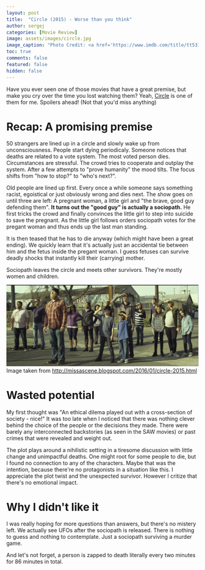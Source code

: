 ```yaml
---
layout: post
title:  "Circle (2015) - Worse than you think"
author: sergej
categories: [Movie Review]
image: assets/images/circle.jpg
image_caption: "Photo Credit: <a href='https://www.imdb.com/title/tt5311514/mediaviewer/rm3216783616' target='_blank'>IMDb</a>"
toc: true
comments: false
featured: false
hidden: false
---
```


Have you ever seen one of those movies that have a great premise, but make you cry over the time you lost watching them?
Yeah, [Circle](https://www.imdb.com/title/tt3118452/) is one of them for me.
Spoilers ahead! (Not that you'd miss anything)

# Recap: A promising premise
50 strangers are lined up in a circle and slowly wake up from unconsciousness.
People start dying periodicaly.
Someone notices that deaths are related to a vote system.
The most voted person dies.
Circumstances are stressful.
The crowd tries to cooperate and outplay the system.
After a few attempts to "prove humanity" the mood tilts. 
The focus shifts from "how to stop?" to "who's next?".

Old people are lined up first.
Every once a while someone says something racist, egoistical or just obviously wrong and dies next.
The show goes on until three are left:
A pregnant woman, a little girl and "the brave, good guy defending them".
**It turns out the "good guy" is actually a sociopath.**
He first tricks the crowd and finally convinces the little girl to step into suicide to save the pregnant.
As the little girl follows orders sociopath votes for the pregant woman and thus ends up the last man standing.

It is then teased that he has to die anyway (which might have been a great ending).
We quickly learn that it's actually just an accidental tie between him and the fetus inside the pregant woman.
I guess fetuses can survive deadly shocks that instantly kill their (carrying) mother.

Sociopath leaves the circle and meets other survivors.
They're mostly women and children.

![circle-end-scene-survivors](/assets/images/circle-end-scene.JPG)
Image taken from http://missascene.blogspot.com/2016/01/circle-2015.html

# Wasted potential
My first thought was "An ethical dilema played out with a cross-section of society - nice!"
It was too late when I noticed that there was nothing clever behind the choice of the people or the decisions they made.
There were barely any interconnected backstories (as seen in the SAW movies) or past crimes that were revealed and weight out.

The plot plays around a nihilistic setting in a tiresome discussion with little change and unimpactful deaths.
One might root for some people to die, but I found no connection to any of the characters.
Maybe that was the intention, because there're no protagonists in a situation like this.
I appreciate the plot twist and the unexpected survivor.
However I critize that there's no emotional impact.

# Why I didn't like it
I was really hoping for more questions than answers, but there's no mistery left.
We actually see UFOs after the sociopath is released.
There is nothing to guess and nothing to contemplate.
Just a sociopath surviving a murder game.

And let's not forget, a person is zapped to death literally every two minutes for 86 minutes in total.